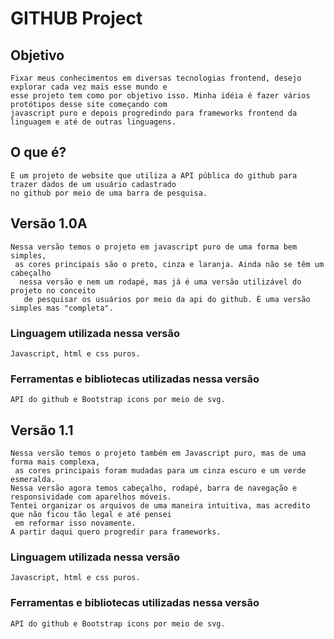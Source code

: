 # GITHUB Project

## Objetivo
    Fixar meus conhecimentos em diversas tecnologias frontend, desejo explorar cada vez mais esse mundo e 
    esse projeto tem como por objetivo isso. Minha idéia é fazer vários protótipos desse site começando com 
    javascript puro e depois progredindo para frameworks frontend da linguagem e até de outras linguagens.

## O que é?
    É um projeto de website que utiliza a API pública do github para trazer dados de um usuário cadastrado 
    no github por meio de uma barra de pesquisa.

## Versão 1.0A
    Nessa versão temos o projeto em javascript puro de uma forma bem simples,
     as cores principais são o preto, cinza e laranja. Ainda não se têm um cabeçalho
      nessa versão e nem um rodapé, mas já é uma versão utilizável do projeto no conceito
       de pesquisar os usuários por meio da api do github. É uma versão simples mas "completa".

### Linguagem utilizada nessa versão
    Javascript, html e css puros.

### Ferramentas e bibliotecas utilizadas nessa versão
    API do github e Bootstrap icons por meio de svg.

## Versão 1.1
    Nessa versão temos o projeto também em Javascript puro, mas de uma forma mais complexa,
     as cores principais foram mudadas para um cinza escuro e um verde esmeralda.
    Nessa versão agora temos cabeçalho, rodapé, barra de navegação e responsividade com aparelhos móveis.
    Tentei organizar os arquivos de uma maneira intuitiva, mas acredito que não ficou tão legal e até pensei
     em reformar isso novamente.
    A partir daqui quero progredir para frameworks.

### Linguagem utilizada nessa versão
    Javascript, html e css puros.

### Ferramentas e bibliotecas utilizadas nessa versão
    API do github e Bootstrap icons por meio de svg.